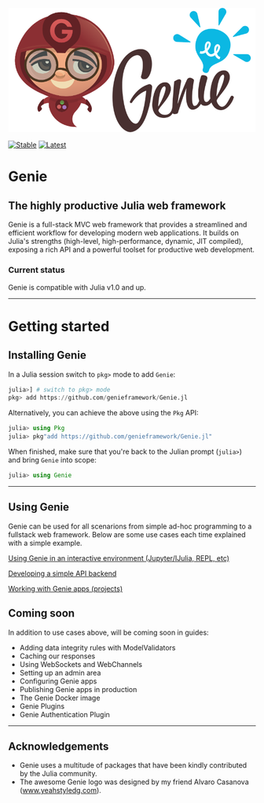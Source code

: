 ![Genie Logo](docs/content/img/genie_logo.png)

[![Stable](https://readthedocs.org/projects/docs/badge/?version=stable)](http://geniejl.readthedocs.io/en/stable/build/)
[![Latest](https://readthedocs.org/projects/docs/badge/?version=latest)](http://geniejl.readthedocs.io/en/latest/build/)

# Genie

## The highly productive Julia web framework

Genie is a full-stack MVC web framework that provides a streamlined and efficient workflow for developing modern web applications. It builds on Julia's strengths (high-level, high-performance, dynamic, JIT compiled), exposing a rich API and a powerful toolset for productive web development.

### Current status

Genie is compatible with Julia v1.0 and up.

---

# Getting started

## Installing Genie

In a Julia session switch to `pkg>` mode to add `Genie`:

```julia
julia>] # switch to pkg> mode
pkg> add https://github.com/genieframework/Genie.jl
```

Alternatively, you can achieve the above using the `Pkg` API:

```julia
julia> using Pkg
julia> pkg"add https://github.com/genieframework/Genie.jl"
```

When finished, make sure that you're back to the Julian prompt (`julia>`)
and bring `Genie` into scope:

```julia
julia> using Genie
```
---

## Using Genie

Genie can be used for all scenarions from simple ad-hoc programming to a fullstack web framework. Below are some use cases each time explained with a simple example.

[Using Genie in an interactive environment (Jupyter/IJulia, REPL, etc)](docs/content/Interactive_environment.md)

[Developing a simple API backend](docs/content/Simple_API_backend.md)

[Working with Genie apps (projects)](docs/content/Working_with_Genie_apps/index.md)

## Coming soon

In addition to use cases above, will be coming soon in guides:

- Adding data integrity rules with ModelValidators
- Caching our responses
- Using WebSockets and WebChannels
- Setting up an admin area
- Configuring Genie apps
- Publishing Genie apps in production
- The Genie Docker image
- Genie Plugins
- Genie Authentication Plugin

---

## Acknowledgements

* Genie uses a multitude of packages that have been kindly contributed by the Julia community.
* The awesome Genie logo was designed by my friend Alvaro Casanova (www.yeahstyledg.com).
